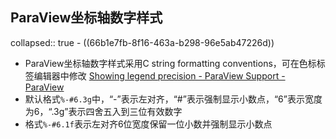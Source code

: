 ## ParaView坐标轴数字样式
collapsed:: true
	- ((66b1e7fb-8f16-463a-b298-96e5ab47226d))
- ParaView坐标轴数字样式采用C string formatting conventions，可在色标标签编辑器中修改 [Showing legend precision - ParaView Support - ParaView](https://discourse.paraview.org/t/showing-legend-precision/16702/2)
- 默认格式`%-#6.3g`中，“-”表示左对齐，“\#”表示强制显示小数点，“6”表示宽度为6，“.3g”表示四舍五入到三位有效数字
- 格式`%-#6.1f`表示左对齐6位宽度保留一位小数并强制显示小数点